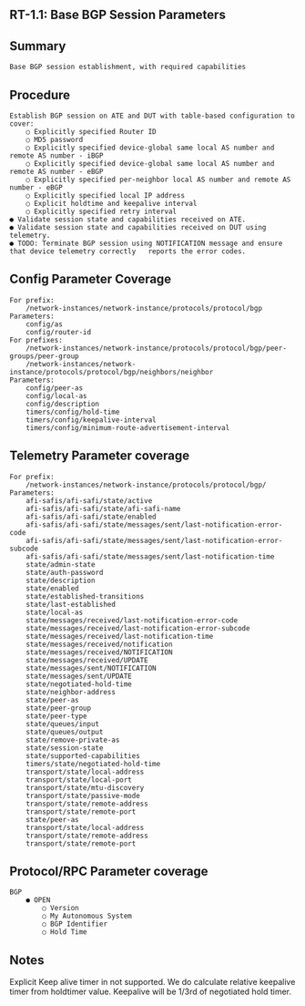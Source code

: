 ## RT-1.1: Base BGP Session Parameters

## Summary

    Base BGP session establishment, with required capabilities

## Procedure

    Establish BGP session on ATE and DUT with table-based configuration to cover:
        ○ Explicitly specified Router ID
        ○ MD5 password
        ○ Explicitly specified device-global same local AS number and remote AS number - iBGP
        ○ Explicitly specified device-global same local AS number and remote AS number - eBGP
        ○ Explicitly specified per-neighbor local AS number and remote AS number - eBGP
        ○ Explicitly specified local IP address
        ○ Explicit holdtime and keepalive interval
        ○ Explicitly specified retry interval
    ● Validate session state and capabilities received on ATE.
    ● Validate session state and capabilities received on DUT using telemetry.
    ● TODO: Terminate BGP session using NOTIFICATION message and ensure that device telemetry correctly   reports the error codes.

## Config Parameter Coverage

    For prefix:
        /network-instances/network-instance/protocols/protocol/bgp
    Parameters:
        config/as
        config/router-id
    For prefixes:
        /network-instances/network-instance/protocols/protocol/bgp/peer-groups/peer-group
        /network-instances/network-instance/protocols/protocol/bgp/neighbors/neighbor
    Parameters:
        config/peer-as
        config/local-as
        config/description
        timers/config/hold-time
        timers/config/keepalive-interval
        timers/config/minimum-route-advertisement-interval

## Telemetry Parameter coverage
    For prefix:
        /network-instances/network-instance/protocols/protocol/bgp/
    Parameters:
        afi-safis/afi-safi/state/active
        afi-safis/afi-safi/state/afi-safi-name
        afi-safis/afi-safi/state/enabled
        afi-safis/afi-safi/state/messages/sent/last-notification-error-code
        afi-safis/afi-safi/state/messages/sent/last-notification-error-subcode
        afi-safis/afi-safi/state/messages/sent/last-notification-time
        state/admin-state
        state/auth-password
        state/description
        state/enabled
        state/established-transitions
        state/last-established
        state/local-as
        state/messages/received/last-notification-error-code
        state/messages/received/last-notification-error-subcode
        state/messages/received/last-notification-time
        state/messages/received/notification
        state/messages/received/NOTIFICATION
        state/messages/received/UPDATE
        state/messages/sent/NOTIFICATION
        state/messages/sent/UPDATE
        state/negotiated-hold-time
        state/neighbor-address
        state/peer-as
        state/peer-group
        state/peer-type
        state/queues/input
        state/queues/output
        state/remove-private-as
        state/session-state
        state/supported-capabilities
        timers/state/negotiated-hold-time
        transport/state/local-address
        transport/state/local-port
        transport/state/mtu-discovery
        transport/state/passive-mode
        transport/state/remote-address
        transport/state/remote-port
        state/peer-as
        transport/state/local-address
        transport/state/remote-address
        transport/state/remote-port

## Protocol/RPC Parameter coverage
    BGP
        ● OPEN
            ○ Version
            ○ My Autonomous System
            ○ BGP Identifier
            ○ Hold Time 

## Notes

   Explicit Keep alive timer in not supported. We do calculate relative keepalive timer from holdtimer value. Keepalive will be 1/3rd of negotiated hold timer.
